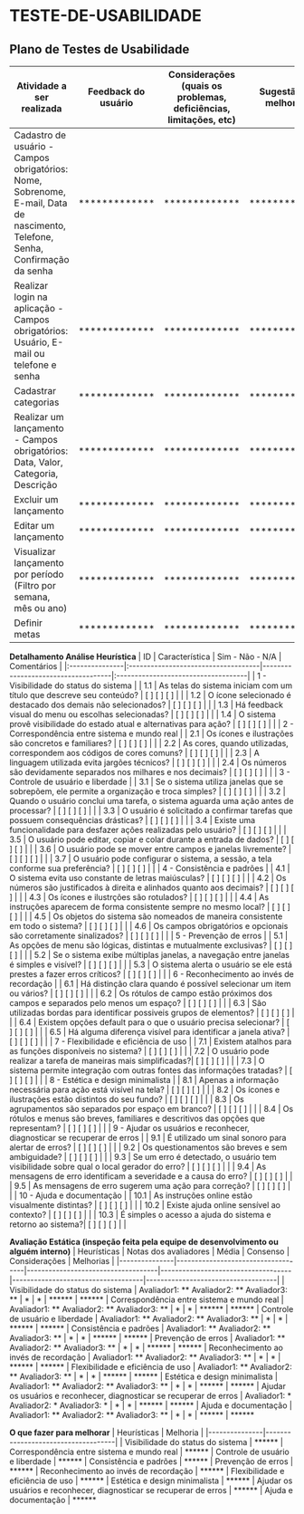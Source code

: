 # TESTE-DE-USABILIDADE

## Plano de Testes de Usabilidade

| Atividade a ser realizada | Feedback do usuário | Considerações (quais os problemas, deficiências, limitações, etc) | Sugestão de melhorias |
|--------------------|------------------------------------|------------------------------------|------------------------------------|
| Cadastro de usuário - Campos obrigatórios: Nome, Sobrenome, E-mail, Data de nascimento, Telefone, Senha, Confirmação da senha | ************* | *************| *************| 
| Realizar login na aplicação - Campos obrigatórios: Usuário, E-mail ou telefone e senha | ************* | ************* | ************* | 
| Cadastrar categorias | ************* | ************* | ************* |
| Realizar um lançamento - Campos obrigatórios: Data, Valor, Categoria, Descrição | ************* | ************* | ************* |
| Excluir um lançamento | ************* | ************* | ************* |
| Editar um lançamento | ************* | ************* | ************* |
| Visualizar lançamento por período (Filtro por semana, mês ou ano) | ************* | ************* | ************* |
| Definir metas | ************* | ************* | ************* |

**Detalhamento Análise Heurística**
| ID | Característica | Sim - Não - N/A | Comentários |
|:---------------|:------------------------------------|------------------------------------|:------------------------------------|
| 1 - Visibilidade do status do sistema |
| 1.1 | As telas do sistema iniciam com um título que descreve seu conteúdo? | [ ] [ ] [ ] |  |
| 1.2 | O ícone selecionado é destacado dos demais não selecionados? | [ ] [ ] [ ] |  |
| 1.3 | Há feedback visual do menu ou escolhas selecionadas? | [ ] [ ] [ ] |  |
| 1.4 | O sistema provê visibilidade do estado atual e alternativas para ação? | [ ] [ ] [ ] |  |
| 2 - Correspondência entre sistema e mundo real |
| 2.1 | Os ícones e ilustrações são concretos e familiares? | [ ] [ ] [ ] |  |
| 2.2 | As cores, quando utilizadas, correspondem aos códigos de cores comuns? | [ ] [ ] [ ] |  |
| 2.3 | A linguagem utilizada evita jargões técnicos? | [ ] [ ] [ ] |  |
| 2.4 | Os números são devidamente separados nos milhares e nos decimais? | [ ] [ ] [ ] |  |
| 3 - Controle de usuário e liberdade |
| 3.1 | Se o sistema utiliza janelas que se sobrepõem, ele permite a organização e troca simples? | [ ] [ ] [ ] |  |
| 3.2 | Quando o usuário conclui uma tarefa, o sistema aguarda uma ação antes de processar? | [ ] [ ] [ ] |  |
| 3.3 | O usuário é solicitado a confirmar tarefas que possuem consequências drásticas? | [ ] [ ] [ ] |  |
| 3.4 | Existe uma funcionalidade para desfazer ações realizadas pelo usuário? | [ ] [ ] [ ] |  |
| 3.5 | O usuário pode editar, copiar e colar durante a entrada de dados? | [ ] [ ] [ ] |  |
| 3.6 | O usuário pode se mover entre campos e janelas livremente? | [ ] [ ] [ ] |  |
| 3.7 | O usuário pode configurar o sistema, a sessão, a tela conforme sua preferência? | [ ] [ ] [ ] |  |
| 4 - Consistência e padrões |
| 4.1 | O sistema evita uso constante de letras maiúsculas? | [ ] [ ] [ ] |  |
| 4.2 | Os números são justificados à direita e alinhados quanto aos decimais? | [ ] [ ] [ ] |  |
| 4.3 | Os ícones e ilustrções são rotulados? | [ ] [ ] [ ] |  |
| 4.4 | As instruções aparecem de forma consistente sempre no mesmo local? | [ ] [ ] [ ] |  |
| 4.5 | Os objetos do sistema são nomeados de maneira consistente em todo o sistema? | [ ] [ ] [ ] |  |
| 4.6 | Os campos obrigatórios e opcionais são corretamente sinalizados? | [ ] [ ] [ ] |  |
| 5 - Prevenção de erros |
| 5.1 | As opções de menu são lógicas, distintas e mutualmente exclusivas? | [ ] [ ] [ ] |  |
| 5.2 | Se o sistema exibe múltiplas janelas, a navegação entre janelas é simples e visível? | [ ] [ ] [ ] |  |
| 5.3 | O sistema alerta o usuário se ele está prestes a fazer erros críticos? | [ ] [ ] [ ] |  |
| 6 - Reconhecimento ao invés de recordação |
| 6.1 | Há distinção clara quando é possível selecionar um item ou vários? | [ ] [ ] [ ] |  |
| 6.2 | Os rótulos de campo estão próximos dos campos e separados pelo menos um espaço? | [ ] [ ] [ ] |  |
| 6.3 | São utilizadas bordas para identificar possiveis grupos de elementos? | [ ] [ ] [ ] |  |
| 6.4 | Existem opções default para o que o usuário precisa selecionar? | [ ] [ ] [ ] |  |
| 6.5 | Há alguma diferença visível para identificar a janela ativa? | [ ] [ ] [ ] |  |
| 7 - Flexibilidade e eficiência de uso |
| 7.1 | Existem atalhos para as funções disponíveis no sistema? | [ ] [ ] [ ] |  |
| 7.2 | O usuário pode realizar a tarefa de maneiras mais simplificadas?| [ ] [ ] [ ] |  |
| 7.3 | O sistema permite integração com outras fontes das informações tratadas? | [ ] [ ] [ ] |  |
| 8 - Estética e design minimalista |
| 8.1 | Apenas a informação necessária para ação está visível na tela? | [ ] [ ] [ ] |  |
| 8.2 | Os ícones e ilustrações estão distintos do seu fundo? | [ ] [ ] [ ] |  |
| 8.3 | Os agrupamentos são separados por espaço em branco? | [ ] [ ] [ ] |  |
| 8.4 | Os rótulos e menus são breves, familiares e descritivos das opções que representam? | [ ] [ ] [ ] |  |
| 9 - Ajudar os usuários e reconhecer, diagnosticar se recuperar de erros |
| 9.1 | É utilizado um sinal sonoro para alertar de erros? | [ ] [ ] [ ] |  |
| 9.2 | Os questionamentos são breves e sem ambiguidade? | [ ] [ ] [ ] |  |
| 9.3 | Se um erro é detectado, o usuário tem visibilidade sobre qual o local gerador do erro? | [ ] [ ] [ ] |  |
| 9.4 | As mensagens de erro identificam a severidade e a causa do erro? | [ ] [ ] [ ] |  |
| 9.5 | As mensagens de erro sugerem uma ação para correção? | [ ] [ ] [ ] |  |
| 10 - Ajuda e documentação |
| 10.1 | As instruções online estão visualmente distintas? | [ ] [ ] [ ] |  |
| 10.2 | Existe ajuda online sensível ao contexto? | [ ] [ ] [ ] |  |
| 10.3 | É simples o acesso a ajuda do sistema e retorno ao sistema?| [ ] [ ] [ ] |  |


**Avaliação Estática (inspeção feita pela equipe de desenvolvimento ou alguém interno)**
| Heurísticas |	Notas dos avaliadores |	Média	| Consenso |	Considerações |	Melhorias |
|---------------|------------------------------------|------------------------------------|------------------------------------|------------------------------------|------------------------------------|
| Visibilidade do status do sistema | Avaliador1: ** Avaliador2: **  Avaliador3: **  | * | * | ****** | ******
| Correspondência entre sistema e mundo real | Avaliador1:   **  Avaliador2: **  Avaliador3: **  | * | * | ****** | ******
| Controle de usuário e liberdade | Avaliador1:   **  Avaliador2: **  Avaliador3: **  | * | * | ****** | ******
| Consistência e padrões | Avaliador1: **    Avaliador2: **  Avaliador3: **  | * | * | ****** | ******
| Prevenção de erros | Avaliador1: **  Avaliador2: **  Avaliador3: **  | * | * | ****** | ******
| Reconhecimento ao invés de recordação | Avaliador1: **  Avaliador2: **  Avaliador3: **  | * | * | ****** | ******
| Flexibilidade e eficiência de uso | Avaliador1: **  Avaliador2: **  Avaliador3: **  | * | * | ****** | ******
| Estética e design minimalista | Avaliador1: **  Avaliador2: **  Avaliador3: **  | * | * | ****** | ******
| Ajudar os usuários e reconhecer, diagnosticar se recuperar de erros | Avaliador1: *  Avaliador2: *  Avaliador3: *  | * | * | ****** | ******
| Ajuda e documentação | Avaliador1: **  Avaliador2: **  Avaliador3: **  | * | * | ****** | ******

**O que fazer para melhorar**
| Heurísticas |	Melhoria |
|---------------|------------------------------------|
| Visibilidade do status do sistema | ******
| Correspondência entre sistema e mundo real |  ******
| Controle de usuário e liberdade | ******
| Consistência e padrões |  ******
| Prevenção de erros |  ******
| Reconhecimento ao invés de recordação |  ******
| Flexibilidade e eficiência de uso |  ******
| Estética e design minimalista |  ******
| Ajudar os usuários e reconhecer, diagnosticar se recuperar de erros |  ******
| Ajuda e documentação |  ******
